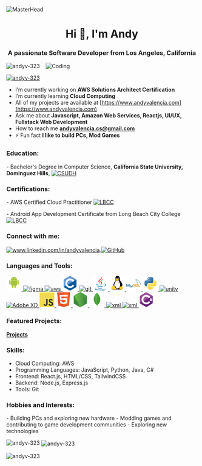 ![MasterHead](https://images.hdqwalls.com/download/hello-world-4k-0o-2048x1152.jpg)

<h1 align="center">Hi 👋, I'm Andy</h1>
<h3 align="center">A passionate Software Developer from Los Angeles, California</h3>

<img align="right" alt="Coding" width="400" src="https://miro.medium.com/max/720/1*vJjJ3Mdok6Rvxx85IIRqBQ.gif">

<p align="left"> <img src="https://komarev.com/ghpvc/?username=andyv-323&label=Profile%20views&color=0e75b6&style=flat" alt="andyv-323" /> </p>

<p align="left"> <a href="https://github.com/ryo-ma/github-profile-trophy"><img src="https://github-profile-trophy.vercel.app/?username=andyv-323" alt="andyv-323" /></a> </p>

- I’m currently working on **AWS Solutions Architect Certification**
- I’m currently learning **Cloud Computing**
- All of my projects are available at [https://www.andyvalencia.com](https://www.andyvalencia.com)
- Ask me about **Javascript, Amazon Web Services, Reactjs, UI/UX, Fullstack Web Development**
- How to reach me **andyvalencia.cs@gmail.com**
- ⚡ Fun fact **I like to build PCs, Mod Games**

<h3 align="left">Education:</h3>
<p align="left">
  - Bachelor's Degree in Computer Science, <strong>California State University, Dominguez Hills</strong>, 
  <a href="https://www.csudh.edu/" >
    <img src="https://www.csudh.edu/Assets/csudh-sites/brand/images/2018-06-18-csudh-logo-stacked-2-lines-on-white.png" alt="CSUDH" width="200" height="100" />
  </a>
</p>


<h3 align="left">Certifications:</h3>
<p align="left">
  - AWS Certified Cloud Practitioner  <a href="https://aws.amazon.com/certification/certified-cloud-practitioner/"> <img src="https://d1.awsstatic.com/onedam/marketing-channels/website/aws/en_US/certification/approved/images/certification-badges/clf-badge-resized.d641db1401f3fe13f9e67b68f29ea1f898757f8b.png" alt="LBCC" width="200" height="200" /></a> </p>
  <p align="left">
  - Android App Development Certificate from Long Beach City College <a href="https://www.lbcc.edu"> <img src="https://www.lbcc.edu/sites/default/themes/dtheme/img/logo-theme.svg" alt="LBCC" width="200" height="60" /> </a>
</p>

<h3 align="left">Connect with me:</h3>
<p align="left">
  <a href="https://www.linkedin.com/in/andyvalencia" target="_blank">
    <img align="center" src="https://raw.githubusercontent.com/rahuldkjain/github-profile-readme-generator/master/src/images/icons/Social/linked-in-alt.svg" alt="www.linkedin.com/in/andyvalencia" height="30" width="40" />
  </a>
  <a href="https://github.com/andyV-323" target="_blank">
    <img align="center" src="https://upload.wikimedia.org/wikipedia/commons/thumb/9/91/Octicons-mark-github.svg/1048px-Octicons-mark-github.svg.png" alt="GitHub" width="40" height="40" />
  </a>
</p>

<h3 align="left">Languages and Tools:</h3>
<p align="left">
  <a href="https://developer.android.com" target="_blank" rel="noreferrer">
    <img src="https://raw.githubusercontent.com/devicons/devicon/master/icons/android/android-original-wordmark.svg" alt="android" width="40" height="40"/>
  </a>
  <a href="https://www.figma.com/" target="_blank" rel="noreferrer">
    <img src="https://upload.wikimedia.org/wikipedia/commons/3/33/Figma-logo.svg" alt="figma" width="40" height="40"/>
  </a>
  <a href="https://aws.amazon.com/" target="_blank" rel="noreferrer">
    <img src="https://icon2.cleanpng.com/20180817/vog/8968d0640f2c4053333ce7334314ef83.webp" alt="aws" width="40" height="40"/>
  </a>
  <a href="https://www.cprogramming.com/" target="_blank" rel="noreferrer">
    <img src="https://raw.githubusercontent.com/devicons/devicon/master/icons/c/c-original.svg" alt="c" width="40" height="40"/>
  </a>
  <a href="https://git-scm.com/" target="_blank" rel="noreferrer">
    <img src="https://www.vectorlogo.zone/logos/git-scm/git-scm-icon.svg" alt="git" width="40" height="40"/>
  </a>
  <a href="https://www.java.com" target="_blank" rel="noreferrer">
    <img src="https://raw.githubusercontent.com/devicons/devicon/master/icons/java/java-original.svg" alt="java" width="40" height="40"/>
  </a>
  <a href="https://www.linux.org/" target="_blank" rel="noreferrer">
    <img src="https://raw.githubusercontent.com/devicons/devicon/master/icons/linux/linux-original.svg" alt="linux" width="40" height="40"/>
  </a>
  <a href="https://www.mysql.com/" target="_blank" rel="noreferrer">
    <img src="https://raw.githubusercontent.com/devicons/devicon/master/icons/mysql/mysql-original-wordmark.svg" alt="mysql" width="40" height="40"/>
  </a>
  <a href="https://www.python.org" target="_blank" rel="noreferrer">
    <img src="https://raw.githubusercontent.com/devicons/devicon/master/icons/python/python-original.svg" alt="python" width="40" height="40"/>
  </a>
  <a href="https://unity.com/" target="_blank" rel="noreferrer">
    <img src="https://www.vectorlogo.zone/logos/unity3d/unity3d-icon.svg" alt="unity" width="40" height="40"/>
  </a>
  <a href="https://www.adobe.com/products/xd.html" target="_blank" rel="noreferrer">
    <img src="https://upload.wikimedia.org/wikipedia/commons/thumb/c/c2/Adobe_XD_CC_icon.svg/2101px-Adobe_XD_CC_icon.svg.png" alt="Adobe XD" width="40" height="40"/>
  </a>
  <a href="https://developer.mozilla.org/en-US/docs/Web/JavaScript" target="_blank" rel="noreferrer">
    <img src="https://raw.githubusercontent.com/devicons/devicon/master/icons/javascript/javascript-original.svg" alt="javascript" width="40" height="40"/>
  </a>
  <a href="https://html.com/" target="_blank" rel="noreferrer">
    <img src="https://raw.githubusercontent.com/devicons/devicon/master/icons/html5/html5-original.svg" alt="html" width="40" height="40"/>
  </a>
  <a href="https://nodejs.org/en/" target="_blank" rel="noreferrer">
    <img src="https://raw.githubusercontent.com/devicons/devicon/master/icons/nodejs/nodejs-original.svg" alt="nodejs" width="40" height="40"/>
  </a>
  <a href="https://www.mongodb.com/" target="_blank" rel="noreferrer">
    <img src="https://raw.githubusercontent.com/devicons/devicon/master/icons/mongodb/mongodb-original.svg" alt="mongodb" width="40" height="40"/>
  </a>
  <a href="https://www.tailwindcss.com/" target="_blank" rel="noreferrer">
    <img src="https://pngate.com/wp-content/uploads/2025/05/tailwindcss-tailwind-css-logo-blue-wave-symbol-design-1.png" alt="xml" width="40" height="40"/>
  </a>
  <a href="https://www.xml.com/" target="_blank" rel="noreferrer">
    <img src="https://www.svgrepo.com/show/31053/xml.svg" alt="xml" width="40" height="40"/>
  </a>
  <a href="https://learn.microsoft.com/en-us/dotnet/csharp/" target="_blank" rel="noreferrer">
    <img src="https://raw.githubusercontent.com/devicons/devicon/master/icons/csharp/csharp-original.svg" alt="C#" width="40" height="40"/>
  </a>
</p>

<h3 align="left">Featured Projects:</h3>
<p align="left">
  <a href="https://andyvalencia.com/projects" target="_blank">
    <strong>Projects</strong>
  </a>
</p>

<h3 align="left">Skills:</h3>
<ul>
  <li>Cloud Computing: AWS</li>
  <li>Programming Languages: JavaScript, Python, Java, C#</li>
  <li>Frontend: React.js, HTML/CSS, TailwindCSS</li>
  <li>Backend: Node.js, Express.js</li>
  <li>Tools: Git</li>
</ul>

<h3 align="left">Hobbies and Interests:</h3>
<p align="left">
  - Building PCs and exploring new hardware
  - Modding games and contributing to game development communities
  - Exploring new technologies
</p>

<p><img align="left" src="https://github-readme-stats.vercel.app/api/top-langs?username=andyv-323&show_icons=true&locale=en&layout=compact" alt="andyv-323" /></p>

<p>&nbsp;<img align="center" src="https://github-readme-stats.vercel.app/api?username=andyv-323&show_icons=true&locale=en" alt="andyv-323" /></p>

<p><img align="center" src="https://github-readme-streak-stats.herokuapp.com/?user=andyv-323&" alt="andyv-323" /></p>
